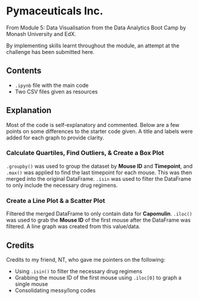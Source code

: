 # Pymaceuticals Inc.
From Module 5: Data Visualisation from the Data Analytics Boot Camp by Monash University and EdX.

By implementing skills learnt throughout the module, an attempt at the challenge has been submitted here.

## Contents
- `.ipynb` file with the main code
- Two CSV files given as resources

## Explanation
Most of the code is self-explanatory and commented. Below are a few points on some differences to the starter code given. A title and labels were added for each graph to provide clarity.
### Calculate Quartiles, Find Outliers, & Create a Box Plot
`.groupby()` was used to group the dataset by **Mouse ID** and **Timepoint**, and `.max()` was applied to find the last timepoint for each mouse. This was then merged into the original DataFrame. `.isin` was used to filter the DataFrame to only include the necessary drug regimens.
### Create a Line Plot & a Scatter Plot
Filtered the merged DataFrame to only contain data for **Capomulin**. `.iloc()` was used to grab the **Mouse ID** of the first mouse after the DataFrame was filtered. A line graph was created from this value/data.

## Credits
Credits to my friend, NT, who gave me pointers on the following:
- Using `.isin()` to filter the necessary drug regimens
- Grabbing the mouse ID of the first mouse using `.iloc[0]` to graph a single mouse
- Consolidating messy/long codes